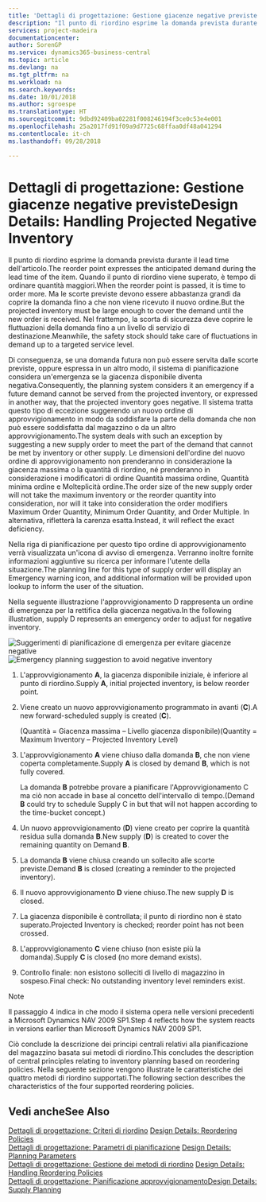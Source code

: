 ```yaml
---
title: 'Dettagli di progettazione: Gestione giacenze negative previste | Microsoft Docs'
description: "Il punto di riordino esprime la domanda prevista durante il lead time dell'articolo. Quando il punto di riordino viene superato, è tempo di ordinare quantità maggiori. Ma le scorte previste devono essere abbastanza grandi da coprire la domanda fino a che non viene ricevuto il nuovo ordine. Nel frattempo, la scorta di sicurezza deve coprire le fluttuazioni della domanda fino a un livello di servizio di destinazione."
services: project-madeira
documentationcenter: 
author: SorenGP
ms.service: dynamics365-business-central
ms.topic: article
ms.devlang: na
ms.tgt_pltfrm: na
ms.workload: na
ms.search.keywords: 
ms.date: 10/01/2018
ms.author: sgroespe
ms.translationtype: HT
ms.sourcegitcommit: 9dbd92409ba02281f008246194f3ce0c53e4e001
ms.openlocfilehash: 25a2017fd91f09a9d7725c68ffaa0df48a041294
ms.contentlocale: it-ch
ms.lasthandoff: 09/28/2018

---
```

# <a name="design-details-handling-projected-negative-inventory"></a><span data-ttu-id="15c0d-106">Dettagli di progettazione: Gestione giacenze negative previste</span><span class="sxs-lookup"><span data-stu-id="15c0d-106">Design Details: Handling Projected Negative Inventory</span></span>
<span data-ttu-id="15c0d-107">Il punto di riordino esprime la domanda prevista durante il lead time dell'articolo.</span><span class="sxs-lookup"><span data-stu-id="15c0d-107">The reorder point expresses the anticipated demand during the lead time of the item.</span></span> <span data-ttu-id="15c0d-108">Quando il punto di riordino viene superato, è tempo di ordinare quantità maggiori.</span><span class="sxs-lookup"><span data-stu-id="15c0d-108">When the reorder point is passed, it is time to order more.</span></span> <span data-ttu-id="15c0d-109">Ma le scorte previste devono essere abbastanza grandi da coprire la domanda fino a che non viene ricevuto il nuovo ordine.</span><span class="sxs-lookup"><span data-stu-id="15c0d-109">But the projected inventory must be large enough to cover the demand until the new order is received.</span></span> <span data-ttu-id="15c0d-110">Nel frattempo, la scorta di sicurezza deve coprire le fluttuazioni della domanda fino a un livello di servizio di destinazione.</span><span class="sxs-lookup"><span data-stu-id="15c0d-110">Meanwhile, the safety stock should take care of fluctuations in demand up to a targeted service level.</span></span>  

 <span data-ttu-id="15c0d-111">Di conseguenza, se una domanda futura non può essere servita dalle scorte previste, oppure espressa in un altro modo, il sistema di pianificazione considera un'emergenza se la giacenza disponibile diventa negativa.</span><span class="sxs-lookup"><span data-stu-id="15c0d-111">Consequently, the planning system considers it an emergency if a future demand cannot be served from the projected inventory, or expressed in another way, that the projected inventory goes negative.</span></span> <span data-ttu-id="15c0d-112">Il sistema tratta questo tipo di eccezione suggerendo un nuovo ordine di approvvigionamento in modo da soddisfare la parte della domanda che non può essere soddisfatta dal magazzino o da un altro approvvigionamento.</span><span class="sxs-lookup"><span data-stu-id="15c0d-112">The system deals with such an exception by suggesting a new supply order to meet the part of the demand that cannot be met by inventory or other supply.</span></span> <span data-ttu-id="15c0d-113">Le dimensioni dell'ordine del nuovo ordine di approvvigionamento non prenderanno in considerazione la giacenza massima o la quantità di riordino, né prenderanno in considerazione i modificatori di ordine Quantità massima ordine, Quantità minima ordine e Molteplicità ordine.</span><span class="sxs-lookup"><span data-stu-id="15c0d-113">The order size of the new supply order will not take the maximum inventory or the reorder quantity into consideration, nor will it take into consideration the order modifiers Maximum Order Quantity, Minimum Order Quantity, and Order Multiple.</span></span> <span data-ttu-id="15c0d-114">In alternativa, rifletterà la carenza esatta.</span><span class="sxs-lookup"><span data-stu-id="15c0d-114">Instead, it will reflect the exact deficiency.</span></span>  

 <span data-ttu-id="15c0d-115">Nella riga di pianificazione per questo tipo ordine di approvvigionamento verrà visualizzata un'icona di avviso di emergenza. Verranno inoltre fornite informazioni aggiuntive su ricerca per informare l'utente della situazione.</span><span class="sxs-lookup"><span data-stu-id="15c0d-115">The planning line for this type of supply order will display an Emergency warning icon, and additional information will be provided upon lookup to inform the user of the situation.</span></span>  

 <span data-ttu-id="15c0d-116">Nella seguente illustrazione l'approvvigionamento D rappresenta un ordine di emergenza per la rettifica della giacenza negativa.</span><span class="sxs-lookup"><span data-stu-id="15c0d-116">In the following illustration, supply D represents an emergency order to adjust for negative inventory.</span></span>  

 <span data-ttu-id="15c0d-117">![Suggerimenti di pianificazione di emergenza per evitare giacenze negative](media/nav_app_supply_planning_2_negative_inventory.png "Suggerimenti di pianificazione di emergenza per evitare giacenze negative")</span><span class="sxs-lookup"><span data-stu-id="15c0d-117">![Emergency planning suggestion to avoid negative inventory](media/nav_app_supply_planning_2_negative_inventory.png "Emergency planning suggestion to avoid negative inventory")</span></span>  

1.  <span data-ttu-id="15c0d-118">L'approvvigionamento **A**, la giacenza disponibile iniziale, è inferiore al punto di riordino.</span><span class="sxs-lookup"><span data-stu-id="15c0d-118">Supply **A**, initial projected inventory, is below reorder point.</span></span>  
2.  <span data-ttu-id="15c0d-119">Viene creato un nuovo approvvigionamento programmato in avanti (**C**).</span><span class="sxs-lookup"><span data-stu-id="15c0d-119">A new forward-scheduled supply is created (**C**).</span></span>  

     <span data-ttu-id="15c0d-120">(Quantità = Giacenza massima – Livello giacenza disponibile)</span><span class="sxs-lookup"><span data-stu-id="15c0d-120">(Quantity = Maximum Inventory – Projected Inventory Level)</span></span>  
3.  <span data-ttu-id="15c0d-121">L'approvvigionamento **A** viene chiuso dalla domanda **B**, che non viene coperta completamente.</span><span class="sxs-lookup"><span data-stu-id="15c0d-121">Supply **A** is closed by demand **B**, which is not fully covered.</span></span>  

     <span data-ttu-id="15c0d-122">La domanda **B** potrebbe provare a pianificare l'Approvvigionamento C ma ciò non accade in base al concetto dell'intervallo di tempo.</span><span class="sxs-lookup"><span data-stu-id="15c0d-122">(Demand **B** could try to schedule Supply C in but that will not happen according to the time-bucket concept.)</span></span>  
4.  <span data-ttu-id="15c0d-123">Un nuovo approvvigionamento (**D**) viene creato per coprire la quantità residua sulla domanda **B**.</span><span class="sxs-lookup"><span data-stu-id="15c0d-123">New supply (**D**) is created to cover the remaining quantity on Demand **B**.</span></span>  
5.  <span data-ttu-id="15c0d-124">La domanda **B** viene chiusa creando un sollecito alle scorte previste.</span><span class="sxs-lookup"><span data-stu-id="15c0d-124">Demand **B** is closed (creating a reminder to the projected inventory).</span></span>  
6.  <span data-ttu-id="15c0d-125">Il nuovo approvvigionamento **D** viene chiuso.</span><span class="sxs-lookup"><span data-stu-id="15c0d-125">The new supply **D** is closed.</span></span>  
7.  <span data-ttu-id="15c0d-126">La giacenza disponibile è controllata; il punto di riordino non è stato superato.</span><span class="sxs-lookup"><span data-stu-id="15c0d-126">Projected Inventory is checked; reorder point has not been crossed.</span></span>  
8.  <span data-ttu-id="15c0d-127">L'approvvigionamento **C** viene chiuso (non esiste più la domanda).</span><span class="sxs-lookup"><span data-stu-id="15c0d-127">Supply **C** is closed (no more demand exists).</span></span>  
9. <span data-ttu-id="15c0d-128">Controllo finale: non esistono solleciti di livello di magazzino in sospeso.</span><span class="sxs-lookup"><span data-stu-id="15c0d-128">Final check: No outstanding inventory level reminders exist.</span></span>  

> [!NOTE]  
>  <span data-ttu-id="15c0d-129">Il passaggio 4 indica in che modo il sistema opera nelle versioni precedenti a Microsoft Dynamics NAV 2009 SP1.</span><span class="sxs-lookup"><span data-stu-id="15c0d-129">Step 4 reflects how the system reacts in versions earlier than Microsoft Dynamics NAV 2009 SP1.</span></span>  

 <span data-ttu-id="15c0d-130">Ciò conclude la descrizione dei principi centrali relativi alla pianificazione del magazzino basata sui metodi di riordino.</span><span class="sxs-lookup"><span data-stu-id="15c0d-130">This concludes the description of central principles relating to inventory planning based on reordering policies.</span></span> <span data-ttu-id="15c0d-131">Nella seguente sezione vengono illustrate le caratteristiche dei quattro metodi di riordino supportati.</span><span class="sxs-lookup"><span data-stu-id="15c0d-131">The following section describes the characteristics of the four supported reordering policies.</span></span>  

## <a name="see-also"></a><span data-ttu-id="15c0d-132">Vedi anche</span><span class="sxs-lookup"><span data-stu-id="15c0d-132">See Also</span></span>  
 <span data-ttu-id="15c0d-133">[Dettagli di progettazione: Criteri di riordino](design-details-reordering-policies.md) </span><span class="sxs-lookup"><span data-stu-id="15c0d-133">[Design Details: Reordering Policies](design-details-reordering-policies.md) </span></span>  
 <span data-ttu-id="15c0d-134">[Dettagli di progettazione: Parametri di pianificazione](design-details-planning-parameters.md) </span><span class="sxs-lookup"><span data-stu-id="15c0d-134">[Design Details: Planning Parameters](design-details-planning-parameters.md) </span></span>  
 <span data-ttu-id="15c0d-135">[Dettagli di progettazione: Gestione dei metodi di riordino](design-details-handling-reordering-policies.md) </span><span class="sxs-lookup"><span data-stu-id="15c0d-135">[Design Details: Handling Reordering Policies](design-details-handling-reordering-policies.md) </span></span>  
 [<span data-ttu-id="15c0d-136">Dettagli di progettazione: Pianificazione approvvigionamento</span><span class="sxs-lookup"><span data-stu-id="15c0d-136">Design Details: Supply Planning</span></span>](design-details-supply-planning.md)

